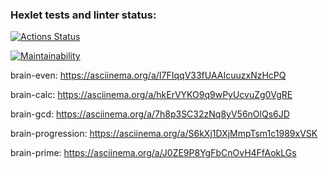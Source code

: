 ### Hexlet tests and linter status:
[![Actions Status](https://github.com/MaxOdinokiy/python-project-lvl1/workflows/hexlet-check/badge.svg)](https://github.com/MaxOdinokiy/python-project-lvl1/actions)

[![Maintainability](https://api.codeclimate.com/v1/badges/1be109d1b68643de41c6/maintainability)](https://codeclimate.com/github/MaxOdinokiy/python-project-lvl1/maintainability)


brain-even: https://asciinema.org/a/I7FIqqV33fUAAIcuuzxNzHcPQ

brain-calc: https://asciinema.org/a/hkErVYKO9q9wPyUcvuZg0VgRE

brain-gcd: https://asciinema.org/a/7h8p3SC32zNq8yV56nOlQs6JD

brain-progression: https://asciinema.org/a/S6kXj1DXjMmpTsm1c1989xVSK

brain-prime: https://asciinema.org/a/J0ZE9P8YgFbCnOvH4FfAokLGs
